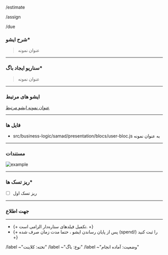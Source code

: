 <!----------------------------------------------------------   اطلاعات پایه  -------------------------------------------------->

<!-- زمان تخمینی اتمام این ایشو ( تکمیل این فیلد الزامیست ) -->
<!-- کلمات کلیدی قابل قبول => (w:week, d:day, h: hour, m: minute) -->
<!-- در این قسمت بنوسید ⬇ -->
/estimate 
<!-- در این قسمت بنوسید ⬆ -->


<!-- واگذار کردن ایشو به فرد/افراد مربوطه (تکمیل این فیلد الزامیست) -->
<!-- فرمت  قابل قبول => (example.user@) -->
<!-- در این قسمت بنوسید ⬇ -->
/assign 
<!-- در این قسمت بنوسید ⬆ -->

<!-- زمان تحویل (تکمیل این فیلد در صورت وجود آخرین زمان تحویل (dead-line) الزامیست) -->
<!-- فرمت های قابل قبول => (in 2 days | this Friday | next week |December 1st)-->
<!-- در این قسمت بنوسید ⬇ -->
/due 
<!-- در این قسمت بنوسید ⬆ -->

<!----------------------------------------------------------------   قسمت های ایشو    ---------------------------------------------------->

### **شرح ایشو***
<!-- توضیح واضح و جامع در رابطه با ایشو مربوطه (تکمیل این فیلد الزامیست) -->
<!-- در این قسمت بنوسید ⬇ -->
> عنوان نمونه 
<!-- در این قسمت بنوسید ⬆ -->

---

### **سناریو ایجاد باگ***
<!-- چگونگی ایجاد باگ را به صورت مرحله به مرحله بیان کنید  (تکمیل این فیلد الزامیست) -->
> عنوان نمونه 

---

### **ایشو های مرتبط**
<!-- تمامی ایشو هایی ثانویه مرتبط با این ایشو را ، در این قسمت منشن کنید.  (تکمیل این فیلد در صورت وجود ایشو های مرتبط الزامیست) -->
<!-- در این قسمت بنوسید ⬇ -->
[عنوان نمونه ایشو مرتبط ](https://gitlab.partdp.ir/namabar/client/namabar-admin-panel/-/issues/33)
<!-- در این قسمت بنوسید ⬆ -->

---


### **فایل ها**
<!-- لیستی از فایل های مرتبط با ایشو (تکمیل این فیلد اختیاریست) -->
<!-- در این قسمت بنوسید ⬇ -->
- src/business-logic/samad/presentation/blocs/user-bloc.js به عنوان نمونه
<!-- در این قسمت بنوسید ⬆ -->

---



### **مستندات**
<!-- الصاق داکیومنت ، اسکرین شات ، عکس و...   (تکمیل این فیلد اختیاریست) -->
<!-- در این قسمت بنوسید ⬇ -->
![example](https://www.partsoftware.com/assets/partsoftwarelogo.e2bb76a6.svg)
<!-- در این قسمت بنوسید ⬆ -->

---


### **ریز تسک ها***
<!-- استخراج و ذکر ریز تسک های مربوط به این ایشو   (تکمیل این فیلد الزامیست) -->
<!-- در این قسمت بنوسید ⬇ -->
- [ ]  ریز تسک اول
<!-- در این قسمت بنوسید ⬆ -->

---


### **جهت اطلاع**
<!-- مطلع کردن افراد ذیربط (تکمیل این فیلد اختیاریست) -->
<!-- در این قسمت بنوسید ⬇ -->

<!-- در این قسمت بنوسید ⬆ -->

---

<!----------------------------------------------------------    نکات قابل توجه    ---------------------------------------------------->

 - {+ تکمیل فیلدهای ستاره‌دار الزامی است. +}
 - {+ پس از پایان رساندن ایشو ، حتما مدت زمان صرف شده (spend/) را ثبت کنید +}


<!-- الصاق برچسب های الزامی به صورت خودکار (این فیلد را ویرایش نکنید!) -->
/label ~"تخته: کلاینت" 
/label ~"نوع: باگ" 
/label ~"وضعیت: آماده انجام" 
